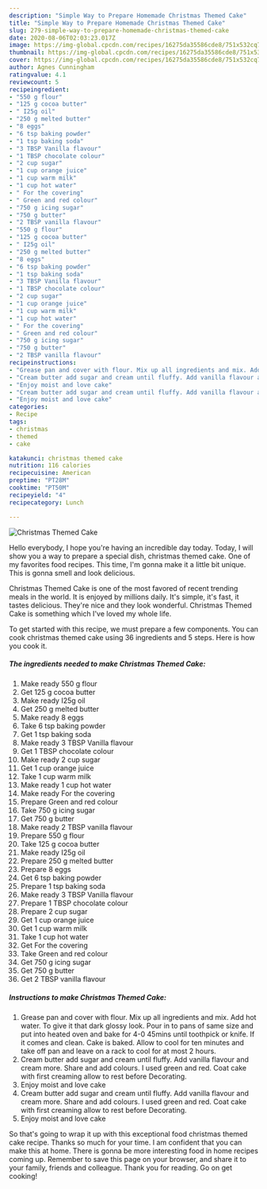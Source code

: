 ```yaml
---
description: "Simple Way to Prepare Homemade Christmas Themed Cake"
title: "Simple Way to Prepare Homemade Christmas Themed Cake"
slug: 279-simple-way-to-prepare-homemade-christmas-themed-cake
date: 2020-08-06T02:03:23.017Z
image: https://img-global.cpcdn.com/recipes/16275da35586cde8/751x532cq70/christmas-themed-cake-recipe-main-photo.jpg
thumbnail: https://img-global.cpcdn.com/recipes/16275da35586cde8/751x532cq70/christmas-themed-cake-recipe-main-photo.jpg
cover: https://img-global.cpcdn.com/recipes/16275da35586cde8/751x532cq70/christmas-themed-cake-recipe-main-photo.jpg
author: Agnes Cunningham
ratingvalue: 4.1
reviewcount: 5
recipeingredient:
- "550 g flour"
- "125 g cocoa butter"
- " I25g oil"
- "250 g melted butter"
- "8 eggs"
- "6 tsp baking powder"
- "1 tsp baking soda"
- "3 TBSP Vanilla flavour"
- "1 TBSP chocolate colour"
- "2 cup sugar"
- "1 cup orange juice"
- "1 cup warm milk"
- "1 cup hot water"
- " For the covering"
- " Green and red colour"
- "750 g icing sugar"
- "750 g butter"
- "2 TBSP vanilla flavour"
- "550 g flour"
- "125 g cocoa butter"
- " I25g oil"
- "250 g melted butter"
- "8 eggs"
- "6 tsp baking powder"
- "1 tsp baking soda"
- "3 TBSP Vanilla flavour"
- "1 TBSP chocolate colour"
- "2 cup sugar"
- "1 cup orange juice"
- "1 cup warm milk"
- "1 cup hot water"
- " For the covering"
- " Green and red colour"
- "750 g icing sugar"
- "750 g butter"
- "2 TBSP vanilla flavour"
recipeinstructions:
- "Grease pan and cover with flour. Mix up all ingredients and mix. Add hot water. To give it that dark glossy look. Pour in to pans of same size and put into heated oven and bake for 4-0 45mins until toothpick or knife. If it comes and clean. Cake is baked. Allow to cool for ten minutes and take off pan and leave on a rack to cool for at most 2 hours."
- "Cream butter add sugar and cream until fluffy. Add vanilla flavour and cream more. Share and add colours. I used green and red. Coat cake with first creaming allow to rest before Decorating."
- "Enjoy moist and love cake"
- "Cream butter add sugar and cream until fluffy. Add vanilla flavour and cream more. Share and add colours. I used green and red. Coat cake with first creaming allow to rest before Decorating."
- "Enjoy moist and love cake"
categories:
- Recipe
tags:
- christmas
- themed
- cake

katakunci: christmas themed cake 
nutrition: 116 calories
recipecuisine: American
preptime: "PT28M"
cooktime: "PT50M"
recipeyield: "4"
recipecategory: Lunch

---
```



![Christmas Themed Cake](https://img-global.cpcdn.com/recipes/16275da35586cde8/751x532cq70/christmas-themed-cake-recipe-main-photo.jpg)

Hello everybody, I hope you're having an incredible day today. Today, I will show you a way to prepare a special dish, christmas themed cake. One of my favorites food recipes. This time, I'm gonna make it a little bit unique. This is gonna smell and look delicious.

Christmas Themed Cake is one of the most favored of recent trending meals in the world. It is enjoyed by millions daily. It's simple, it's fast, it tastes delicious. They're nice and they look wonderful. Christmas Themed Cake is something which I've loved my whole life.




To get started with this recipe, we must prepare a few components. You can cook christmas themed cake using 36 ingredients and 5 steps. Here is how you cook it.

<!--inarticleads1-->

##### The ingredients needed to make Christmas Themed Cake:

1. Make ready 550 g flour
1. Get 125 g cocoa butter
1. Make ready  I25g oil
1. Get 250 g melted butter
1. Make ready 8 eggs
1. Take 6 tsp baking powder
1. Get 1 tsp baking soda
1. Make ready 3 TBSP Vanilla flavour
1. Get 1 TBSP chocolate colour
1. Make ready 2 cup sugar
1. Get 1 cup orange juice
1. Take 1 cup warm milk
1. Make ready 1 cup hot water
1. Make ready  For the covering
1. Prepare  Green and red colour
1. Take 750 g icing sugar
1. Get 750 g butter
1. Make ready 2 TBSP vanilla flavour
1. Prepare 550 g flour
1. Take 125 g cocoa butter
1. Make ready  I25g oil
1. Prepare 250 g melted butter
1. Prepare 8 eggs
1. Get 6 tsp baking powder
1. Prepare 1 tsp baking soda
1. Make ready 3 TBSP Vanilla flavour
1. Prepare 1 TBSP chocolate colour
1. Prepare 2 cup sugar
1. Get 1 cup orange juice
1. Get 1 cup warm milk
1. Take 1 cup hot water
1. Get  For the covering
1. Take  Green and red colour
1. Get 750 g icing sugar
1. Get 750 g butter
1. Get 2 TBSP vanilla flavour




<!--inarticleads2-->

##### Instructions to make Christmas Themed Cake:

1. Grease pan and cover with flour. Mix up all ingredients and mix. Add hot water. To give it that dark glossy look. Pour in to pans of same size and put into heated oven and bake for 4-0 45mins until toothpick or knife. If it comes and clean. Cake is baked. Allow to cool for ten minutes and take off pan and leave on a rack to cool for at most 2 hours.
1. Cream butter add sugar and cream until fluffy. Add vanilla flavour and cream more. Share and add colours. I used green and red. Coat cake with first creaming allow to rest before Decorating.
1. Enjoy moist and love cake
1. Cream butter add sugar and cream until fluffy. Add vanilla flavour and cream more. Share and add colours. I used green and red. Coat cake with first creaming allow to rest before Decorating.
1. Enjoy moist and love cake




So that's going to wrap it up with this exceptional food christmas themed cake recipe. Thanks so much for your time. I am confident that you can make this at home. There is gonna be more interesting food in home recipes coming up. Remember to save this page on your browser, and share it to your family, friends and colleague. Thank you for reading. Go on get cooking!
